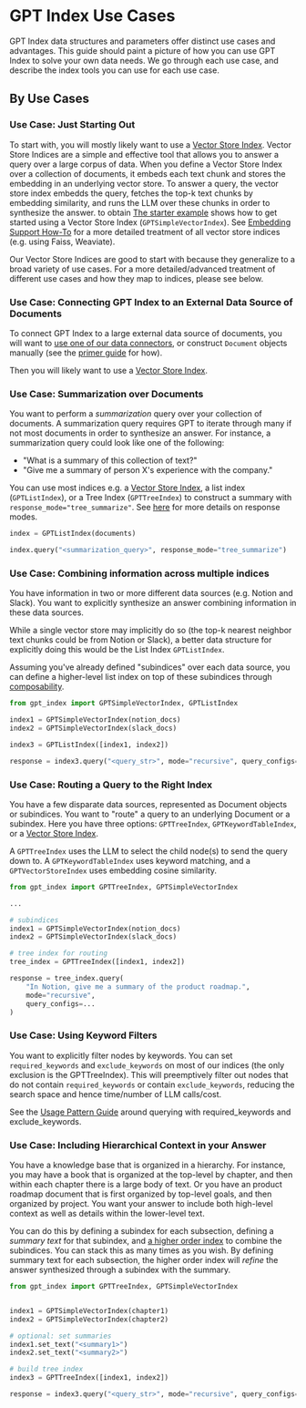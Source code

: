 # GPT Index Use Cases

GPT Index data structures and parameters offer distinct use cases and advantages.
This guide should paint a picture of how you can use GPT Index to solve your own data needs. 
We go through each use case, and describe the index tools you can use for each use case.

## By Use Cases

### Use Case: Just Starting Out
To start with, you will mostly likely want to use a [Vector Store Index](/how_to/vector_stores.md). 
Vector Store Indices
are a simple and effective tool that allows you to answer a query over a large corpus of data.
When you define a Vector Store Index over a collection of documents, it embeds each text chunk and stores the 
embedding in an underlying vector store. To answer a query, the vector store index embedds the query, 
fetches the top-k text chunks by embedding similarity, and runs the LLM over these chunks in order to synthesize the answer.
to obtain
[The starter example](/getting_started/starter_example.md) shows how to get started using a Vector Store Index
(`GPTSimpleVectorIndex`). See [Embedding Support How-To](/how_to/embeddings.md) for a more detailed treatment of all vector
store indices (e.g. using Faiss, Weaviate).

Our Vector Store Indices are good to start with because they generalize to a broad variety of use cases. 
For a more detailed/advanced treatment of different use cases and how they map to indices, please see below.


### Use Case: Connecting GPT Index to an External Data Source of Documents

To connect GPT Index to a large external data source of documents, you will want to [use one of our data connectors](/how_to/data_connectors.md), or construct `Document` objects manually (see the [primer guide](/guides/primer.md) for how).

Then you will likely want to use a [Vector Store Index](/how_to/vector_stores.md).


### Use Case: Summarization over Documents

You want to perform a *summarization* query over your collection of documents. A summarization query requires GPT to iterate through many if not most documents in order to synthesize an answer.
For instance, a summarization query could look like one of the following: 
- "What is a summary of this collection of text?"
- "Give me a summary of person X's experience with the company."

You can use most indices e.g. a [Vector Store Index](/how_to/vector_stores.md), a list index (`GPTListIndex`), or a Tree Index (`GPTTreeIndex`)
to construct a summary with `response_mode="tree_summarize"`. See [here](/guides/usage_pattern.md) for more details on response modes.

```python
index = GPTListIndex(documents)

index.query("<summarization_query>", response_mode="tree_summarize")
```


### Use Case: Combining information across multiple indices

You have information in two or more different data sources (e.g. Notion and Slack). 
You want to explicitly synthesize an answer combining information in these data sources.

While a single vector store may implicitly do so (the top-k nearest neighbor text chunks could be from Notion or Slack), a better data structure for explicitly doing this would be the List Index `GPTListIndex`.

Assuming you've already defined "subindices" over each data source, you can define a higher-level list index on top of these subindices through [composability](/how_to/composability.md).

```python
from gpt_index import GPTSimpleVectorIndex, GPTListIndex

index1 = GPTSimpleVectorIndex(notion_docs)
index2 = GPTSimpleVectorIndex(slack_docs)

index3 = GPTListIndex([index1, index2])

response = index3.query("<query_str>", mode="recursive", query_configs=...)

```


### Use Case: Routing a Query to the Right Index

You have a few disparate data sources, represented as Document objects
or subindices. You want to "route" a query to an underlying Document or a subindex.
Here you have three options: `GPTTreeIndex`, `GPTKeywordTableIndex`, or a
[Vector Store Index](/how_to/vector_stores.md).

A `GPTTreeIndex` uses the LLM to select the child node(s) to send the query down to.
A `GPTKeywordTableIndex` uses keyword matching, and a `GPTVectorStoreIndex` uses
embedding cosine similarity.

```python
from gpt_index import GPTTreeIndex, GPTSimpleVectorIndex

...

# subindices
index1 = GPTSimpleVectorIndex(notion_docs)
index2 = GPTSimpleVectorIndex(slack_docs)

# tree index for routing
tree_index = GPTTreeIndex([index1, index2])

response = tree_index.query(
    "In Notion, give me a summary of the product roadmap.",
    mode="recursive",
    query_configs=...
)

```


### Use Case: Using Keyword Filters

You want to explicitly filter nodes by keywords.
You can set `required_keywords` and `exclude_keywords` on most of our indices (the only exclusion is the GPTTreeIndex). This will preemptively filter out nodes that do not contain `required_keywords` or contain `exclude_keywords`, reducing the search space
and hence time/number of LLM calls/cost.

See the [Usage Pattern Guide](/guides/usage_pattern.md) around querying with required_keywords and exclude_keywords.


### Use Case: Including Hierarchical Context in your Answer

You have a knowledge base that is organized in a hierarchy. For instance, you may have a book that is organized at the top-level by chapter, and then within each chapter there is a large body of text. Or you have an product roadmap document that is first organized by top-level goals, and then organized by project. You want your answer to include both high-level context as well as details within the lower-level text.

You can do this by defining a subindex for each subsection, defining a *summary text* for that subindex, and [a higher order index](/how_to/composability.md) to combine the subindices. You can stack this as many times as you wish. By defining summary text for each subsection, the higher order index will *refine* the answer synthesized through a subindex with the summary.

```python
from gpt_index import GPTTreeIndex, GPTSimpleVectorIndex


index1 = GPTSimpleVectorIndex(chapter1)
index2 = GPTSimpleVectorIndex(chapter2)

# optional: set summaries
index1.set_text("<summary1>")
index2.set_text("<summary2>")

# build tree index
index3 = GPTTreeIndex([index1, index2])

response = index3.query("<query_str>", mode="recursive", query_configs=...)

```

